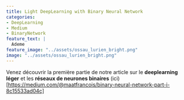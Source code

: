 ```yaml
---
title: Light DeepLearning with Binary Neural Network
categories:
- DeepLearning
- Medium
- BinaryNetwork
feature_text: |
  Ademe
feature_image: "../assets/ossau_lurien_bright.png"
image: "../assets/ossau_lurien_bright.png"
---
```


Venez découvrir la première partie de notre article sur le **deeplearning léger** et les **réseaux de neurones binaires** (ici)[https://medium.com/@maatfrancois/binary-neural-network-part-i-8c15533ad04c]